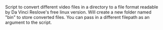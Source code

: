 Script to convert different video files in a directory to a file format readable by Da Vinci Reslove's free linux version. Will create a new folder named "bin" to store converted files. You can pass in a different filepath as an argument to the script.
